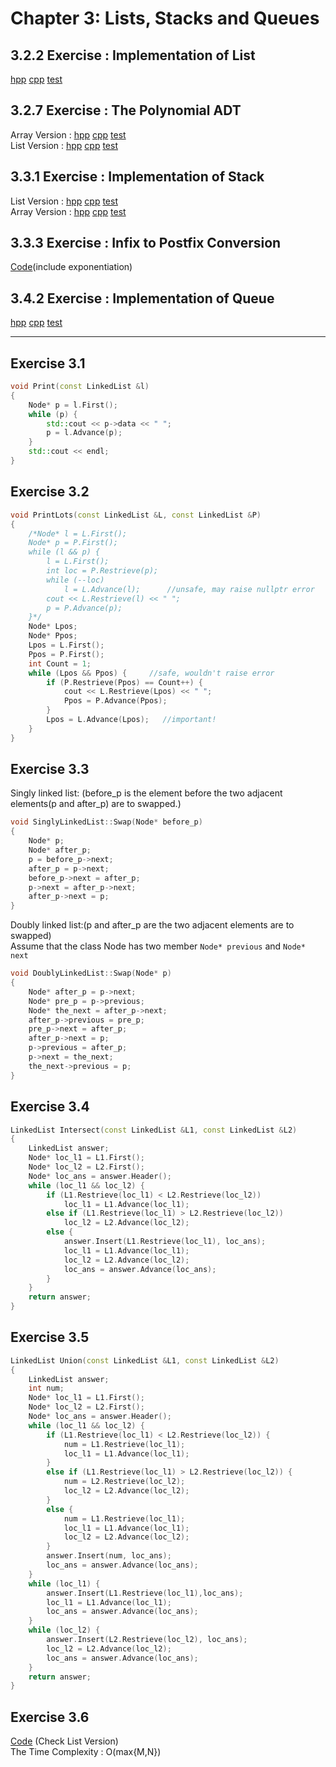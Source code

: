 # Chapter 3: Lists, Stacks and Queues

## 3.2.2 Exercise : Implementation of List

[hpp](https://github.com/seineo/Data-Structures-and-Algorithm-Analysis-in-C/blob/master/ch03/list.h) [cpp](https://github.com/seineo/Data-Structures-and-Algorithm-Analysis-in-C/blob/master/ch03/list.cpp) [test](https://github.com/seineo/Data-Structures-and-Algorithm-Analysis-in-C/blob/master/ch03/list_test.cpp)

## 3.2.7 Exercise : The Polynomial ADT 
Array Version : [hpp](https://github.com/seineo/Data-Structures-and-Algorithm-Analysis-in-C/blob/master/ch03/polynomial_array.h)  [cpp](https://github.com/seineo/Data-Structures-and-Algorithm-Analysis-in-C/blob/master/ch03/polynomial_array.cpp)  [test](https://github.com/seineo/Data-Structures-and-Algorithm-Analysis-in-C/blob/master/ch03/polynomial_array_test.cpp)  
List Version : [hpp](https://github.com/seineo/Data-Structures-and-Algorithm-Analysis-in-C/blob/master/ch03/polynomial_list.h) [cpp](https://github.com/seineo/Data-Structures-and-Algorithm-Analysis-in-C/blob/master/ch03/polynomial_list.cpp) [test](https://github.com/seineo/Data-Structures-and-Algorithm-Analysis-in-C/blob/master/ch03/polynomial_list_test.cpp)

## 3.3.1 Exercise : Implementation of Stack

List Version : [hpp](https://github.com/seineo/Data-Structures-and-Algorithm-Analysis-in-C/blob/master/ch03/stack_list.h) [cpp](https://github.com/seineo/Data-Structures-and-Algorithm-Analysis-in-C/blob/master/ch03/stack_list.cpp) [test](https://github.com/seineo/Data-Structures-and-Algorithm-Analysis-in-C/blob/master/ch03/stack_list_test.cpp)  
Array Version : [hpp](https://github.com/seineo/Data-Structures-and-Algorithm-Analysis-in-C/blob/master/ch03/stack_array.h) [cpp](https://github.com/seineo/Data-Structures-and-Algorithm-Analysis-in-C/blob/master/ch03/stack_array.cpp) [test](https://github.com/seineo/Data-Structures-and-Algorithm-Analysis-in-C/blob/master/ch03/stack_array_test.cpp)

## 3.3.3 Exercise : Infix to Postfix Conversion

[Code](https://github.com/seineo/Data-Structures-and-Algorithm-Analysis-in-C/blob/master/ch03/infix_to_postfix.cpp)(include exponentiation)

## 3.4.2 Exercise : Implementation of Queue

[hpp](https://github.com/seineo/Data-Structures-and-Algorithm-Analysis-in-C/blob/master/ch03/queue.h) [cpp](https://github.com/seineo/Data-Structures-and-Algorithm-Analysis-in-C/blob/master/ch03/queue.cpp) [test](https://github.com/seineo/Data-Structures-and-Algorithm-Analysis-in-C/blob/master/ch03/queue_test.cpp)

***


## Exercise 3.1

```cpp
void Print(const LinkedList &l)
{
	Node* p = l.First();
	while (p) {
		std::cout << p->data << " ";
		p = l.Advance(p);
	}
	std::cout << endl;
}
```

## Exercise 3.2

```cpp
void PrintLots(const LinkedList &L, const LinkedList &P)
{
	/*Node* l = L.First();
	Node* p = P.First();
	while (l && p) {
		l = L.First();
		int loc = P.Restrieve(p);
		while (--loc)
			l = L.Advance(l);      //unsafe, may raise nullptr error
		cout << L.Restrieve(l) << " ";
		p = P.Advance(p);
	}*/
	Node* Lpos;
	Node* Ppos;
	Lpos = L.First();
	Ppos = P.First();
	int Count = 1;
	while (Lpos && Ppos) {     //safe, wouldn't raise error
		if (P.Restrieve(Ppos) == Count++) {
			cout << L.Restrieve(Lpos) << " ";
			Ppos = P.Advance(Ppos);
		}
		Lpos = L.Advance(Lpos);   //important! 
	}
}
```

## Exercise 3.3

Singly linked list: (before_p is the element before the two adjacent elements(p and after_p) are to swapped.)  
```cpp
void SinglyLinkedList::Swap(Node* before_p)
{
	Node* p;
	Node* after_p;
	p = before_p->next;
	after_p = p->next;
	before_p->next = after_p;
	p->next = after_p->next;
	after_p->next = p;
}
```

Doubly linked list:(p and after_p are the two adjacent elements are to swapped)  
Assume that the class Node has two member `Node* previous` and `Node* next`
```cpp
void DoublyLinkedList::Swap(Node* p)
{
	Node* after_p = p->next;
	Node* pre_p = p->previous;
	Node* the_next = after_p->next;
	after_p->previous = pre_p;
	pre_p->next = after_p;
	after_p->next = p;
	p->previous = after_p;
	p->next = the_next;
	the_next->previous = p;
}
```

## Exercise 3.4

```cpp
LinkedList Intersect(const LinkedList &L1, const LinkedList &L2)
{
	LinkedList answer;
	Node* loc_l1 = L1.First();
	Node* loc_l2 = L2.First();
	Node* loc_ans = answer.Header();
	while (loc_l1 && loc_l2) {
		if (L1.Restrieve(loc_l1) < L2.Restrieve(loc_l2))
			loc_l1 = L1.Advance(loc_l1);
		else if (L1.Restrieve(loc_l1) > L2.Restrieve(loc_l2))
			loc_l2 = L2.Advance(loc_l2);
		else {
			answer.Insert(L1.Restrieve(loc_l1), loc_ans);
			loc_l1 = L1.Advance(loc_l1);
			loc_l2 = L2.Advance(loc_l2);
			loc_ans = answer.Advance(loc_ans);
		}
	}
	return answer;
}
```

## Exercise 3.5

```cpp
LinkedList Union(const LinkedList &L1, const LinkedList &L2)
{
	LinkedList answer;
	int num;
	Node* loc_l1 = L1.First();
	Node* loc_l2 = L2.First();
	Node* loc_ans = answer.Header();
	while (loc_l1 && loc_l2) {
		if (L1.Restrieve(loc_l1) < L2.Restrieve(loc_l2)) {
			num = L1.Restrieve(loc_l1);
			loc_l1 = L1.Advance(loc_l1);
		}
		else if (L1.Restrieve(loc_l1) > L2.Restrieve(loc_l2)) {
			num = L2.Restrieve(loc_l2);
			loc_l2 = L2.Advance(loc_l2);
		}
		else {
			num = L1.Restrieve(loc_l1);
			loc_l1 = L1.Advance(loc_l1);
			loc_l2 = L2.Advance(loc_l2);
		}
		answer.Insert(num, loc_ans);
		loc_ans = answer.Advance(loc_ans);
	}
	while (loc_l1) {
		answer.Insert(L1.Restrieve(loc_l1),loc_ans);
		loc_l1 = L1.Advance(loc_l1);
		loc_ans = answer.Advance(loc_ans);
	}
	while (loc_l2) {
		answer.Insert(L2.Restrieve(loc_l2), loc_ans);
		loc_l2 = L2.Advance(loc_l2);
		loc_ans = answer.Advance(loc_ans);
	}
	return answer;
}
```

## Exercise 3.6

[Code](https://github.com/seineo/Data-Structures-and-Algorithm-Analysis-in-C/blob/master/ch03/README.md#327-exercise--the-polynomial-adt) (Check List Version)  
The Time Complexity : O(max{M,N})
















